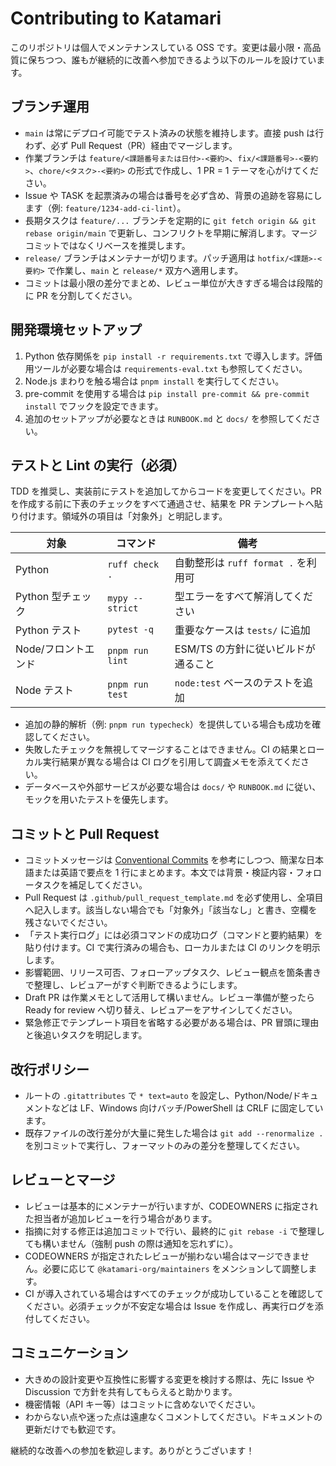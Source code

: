 # Contributing to Katamari

このリポジトリは個人でメンテナンスしている OSS です。変更は最小限・高品質に保ちつつ、誰もが継続的に改善へ参加できるよう以下のルールを設けています。

## ブランチ運用
- `main` は常にデプロイ可能でテスト済みの状態を維持します。直接 push は行わず、必ず Pull Request（PR）経由でマージします。
- 作業ブランチは `feature/<課題番号または日付>-<要約>`、`fix/<課題番号>-<要約>`、`chore/<タスク>-<要約>` の形式で作成し、1 PR = 1 テーマを心がけてください。
- Issue や TASK を起票済みの場合は番号を必ず含め、背景の追跡を容易にします（例: `feature/1234-add-ci-lint`）。
- 長期タスクは `feature/...` ブランチを定期的に `git fetch origin && git rebase origin/main` で更新し、コンフリクトを早期に解消します。マージコミットではなくリベースを推奨します。
- `release/` ブランチはメンテナーが切ります。パッチ適用は `hotfix/<課題>-<要約>` で作業し、`main` と `release/*` 双方へ適用します。
- コミットは最小限の差分でまとめ、レビュー単位が大きすぎる場合は段階的に PR を分割してください。

## 開発環境セットアップ
1. Python 依存関係を `pip install -r requirements.txt` で導入します。評価用ツールが必要な場合は `requirements-eval.txt` も参照してください。
2. Node.js まわりを触る場合は `pnpm install` を実行してください。
3. pre-commit を使用する場合は `pip install pre-commit && pre-commit install` でフックを設定できます。
4. 追加のセットアップが必要なときは `RUNBOOK.md` と `docs/` を参照してください。

## テストと Lint の実行（必須）
TDD を推奨し、実装前にテストを追加してからコードを変更してください。PR を作成する前に下表のチェックをすべて通過させ、結果を PR テンプレートへ貼り付けます。領域外の項目は「対象外」と明記します。

| 対象 | コマンド | 備考 |
| --- | --- | --- |
| Python | `ruff check .` | 自動整形は `ruff format .` を利用可 |
| Python 型チェック | `mypy --strict` | 型エラーをすべて解消してください |
| Python テスト | `pytest -q` | 重要なケースは `tests/` に追加 |
| Node/フロントエンド | `pnpm run lint` | ESM/TS の方針に従いビルドが通ること |
| Node テスト | `pnpm run test` | `node:test` ベースのテストを追加 |

- 追加の静的解析（例: `pnpm run typecheck`）を提供している場合も成功を確認してください。
- 失敗したチェックを無視してマージすることはできません。CI の結果とローカル実行結果が異なる場合は CI ログを引用して調査メモを添えてください。
- データベースや外部サービスが必要な場合は `docs/` や `RUNBOOK.md` に従い、モックを用いたテストを優先します。

## コミットと Pull Request
- コミットメッセージは [Conventional Commits](https://www.conventionalcommits.org/ja/v1.0.0/) を参考にしつつ、簡潔な日本語または英語で要点を 1 行にまとめます。本文では背景・検証内容・フォロータスクを補足してください。
- Pull Request は `.github/pull_request_template.md` を必ず使用し、全項目へ記入します。該当しない場合でも「対象外」「該当なし」と書き、空欄を残さないでください。
- 「テスト実行ログ」には必須コマンドの成功ログ（コマンドと要約結果）を貼り付けます。CI で実行済みの場合も、ローカルまたは CI のリンクを明示します。
- 影響範囲、リリース可否、フォローアップタスク、レビュー観点を箇条書きで整理し、レビュアーがすぐ判断できるようにします。
- Draft PR は作業メモとして活用して構いません。レビュー準備が整ったら Ready for review へ切り替え、レビュアーをアサインしてください。
- 緊急修正でテンプレート項目を省略する必要がある場合は、PR 冒頭に理由と後追いタスクを明記します。

## 改行ポリシー
- ルートの `.gitattributes` で `* text=auto` を設定し、Python/Node/ドキュメントなどは LF、Windows 向けバッチ/PowerShell は CRLF に固定しています。
- 既存ファイルの改行差分が大量に発生した場合は `git add --renormalize .` を別コミットで実行し、フォーマットのみの差分を整理してください。

## レビューとマージ
- レビューは基本的にメンテナーが行いますが、CODEOWNERS に指定された担当者が追加レビューを行う場合があります。
- 指摘に対する修正は追加コミットで行い、最終的に `git rebase -i` で整理しても構いません（強制 push の際は通知を忘れずに）。
- CODEOWNERS が指定されたレビューが揃わない場合はマージできません。必要に応じて `@katamari-org/maintainers` をメンションして調整します。
- CI が導入されている場合はすべてのチェックが成功していることを確認してください。必須チェックが不安定な場合は Issue を作成し、再実行ログを添付してください。

## コミュニケーション
- 大きめの設計変更や互換性に影響する変更を検討する際は、先に Issue や Discussion で方針を共有してもらえると助かります。
- 機密情報（API キー等）はコミットに含めないでください。
- わからない点や迷った点は遠慮なくコメントしてください。ドキュメントの更新だけでも歓迎です。

継続的な改善への参加を歓迎します。ありがとうございます！
